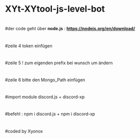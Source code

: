 # XYt-XYtool-js-level-bot
#
#der code geht über **node.js** : **https://nodejs.org/en/download/**
#

#zeile 4 token einfügen
#
#zeile 5 ! zum eigenden prefix bei wunsch um ändern
#
#zeile 6 bitte den Mongo_Path einfügen
#

#import module discord.js + discord-xp 
#
#befehl : npm i discord.js + npm i discord-xp

#
#coded by Xyonox

